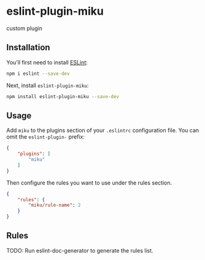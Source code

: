 # eslint-plugin-miku

custom plugin

## Installation

You'll first need to install [ESLint](https://eslint.org/):

```sh
npm i eslint --save-dev
```

Next, install `eslint-plugin-miku`:

```sh
npm install eslint-plugin-miku --save-dev
```

## Usage

Add `miku` to the plugins section of your `.eslintrc` configuration file. You can omit the `eslint-plugin-` prefix:

```json
{
    "plugins": [
        "miku"
    ]
}
```


Then configure the rules you want to use under the rules section.

```json
{
    "rules": {
        "miku/rule-name": 2
    }
}
```

## Rules

<!-- begin auto-generated rules list -->
TODO: Run eslint-doc-generator to generate the rules list.
<!-- end auto-generated rules list -->


